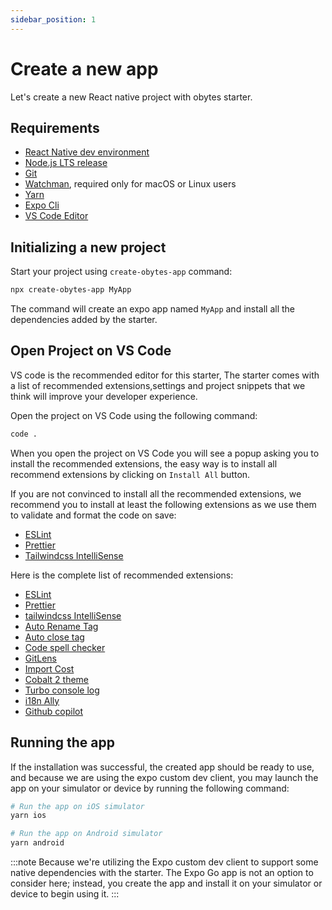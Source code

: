 ```yaml
---
sidebar_position: 1
---
```


# Create a new app

Let's create a new React native project with obytes starter.

## Requirements

- [React Native dev environment ](https://reactnative.dev/docs/environment-setup)
- [Node.js LTS release](https://nodejs.org/en/)
- [Git](https://git-scm.com/)
- [Watchman](https://facebook.github.io/watchman/docs/install#buildinstall), required only for macOS or Linux users
- [Yarn](https://classic.yarnpkg.com/en/docs/install)
- [Expo Cli](https://docs.expo.dev/workflow/expo-cli/)
- [VS Code Editor](https://code.visualstudio.com/download)

## Initializing a new project

Start your project using `create-obytes-app` command:

```bash
npx create-obytes-app MyApp
```

The command will create an expo app named `MyApp` and install all the dependencies added by the starter.

## Open Project on VS Code

VS code is the recommended editor for this starter, The starter comes with a list of recommended extensions,settings and project snippets that we think will improve your developer experience.

Open the project on VS Code using the following command:

```bash
code .
```

When you open the project on VS Code you will see a popup asking you to install the recommended extensions, the easy way is to install all recommend extensions by clicking on `Install All` button.

If you are not convinced to install all the recommended extensions, we recommend you to install at least the following extensions as we use them to validate and format the code on save:

- [ESLint](https://marketplace.visualstudio.com/items?itemName=dbaeumer.vscode-eslint)
- [Prettier](https://marketplace.visualstudio.com/items?itemName=esbenp.prettier-vscode)
- [Tailwindcss IntelliSense](https://marketplace.visualstudio.com/items?itemName=bradlc.vscode-tailwindcss)

Here is the complete list of recommended extensions:

- [ESLint](https://marketplace.visualstudio.com/items?itemName=dbaeumer.vscode-eslint)
- [Prettier](https://marketplace.visualstudio.com/items?itemName=esbenp.prettier-vscode)
- [tailwindcss IntelliSense](https://marketplace.visualstudio.com/items?itemName=bradlc.vscode-tailwindcss)
- [Auto Rename Tag](https://marketplace.visualstudio.com/items?itemName=formulahendry.auto-rename-tag)
- [Auto close tag](https://marketplace.visualstudio.com/items?itemName=formulahendry.auto-close-tag)
- [Code spell checker](https://marketplace.visualstudio.com/items?itemName=streetsidesoftware.code-spell-checker)
- [GitLens](https://marketplace.visualstudio.com/items?itemName=eamodio.gitlens)
- [Import Cost](https://marketplace.visualstudio.com/items?itemName=wix.vscode-import-cost)
- [Cobalt 2 theme](https://marketplace.visualstudio.com/items?itemName=ahmadawais.theme-cobalt2)
- [Turbo console log](https://marketplace.visualstudio.com/items?itemName=ChakrounAnas.turbo-console-log)
- [i18n Ally](https://marketplace.visualstudio.com/items?itemName=lokallise.i18n-ally)
- [Github copilot](https://marketplace.visualstudio.com/items?itemName=GitHub.copilot)

## Running the app

If the installation was successful, the created app should be ready to use, and because we are using the expo custom dev client, you may launch the app on your simulator or device by running the following command:

```bash
# Run the app on iOS simulator
yarn ios

# Run the app on Android simulator
yarn android
```

:::note
Because we're utilizing the Expo custom dev client to support some native dependencies with the starter. The Expo Go app is not an option to consider here; instead, you create the app and install it on your simulator or device to begin using it.
:::
